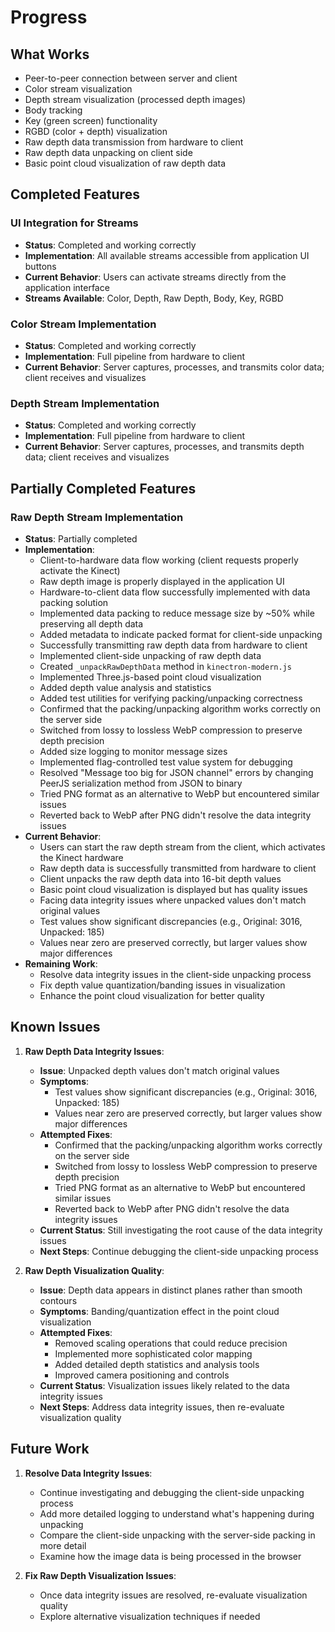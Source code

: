 # Progress

## What Works

- Peer-to-peer connection between server and client
- Color stream visualization
- Depth stream visualization (processed depth images)
- Body tracking
- Key (green screen) functionality
- RGBD (color + depth) visualization
- Raw depth data transmission from hardware to client
- Raw depth data unpacking on client side
- Basic point cloud visualization of raw depth data

## Completed Features

### UI Integration for Streams

- **Status**: Completed and working correctly
- **Implementation**: All available streams accessible from application UI buttons
- **Current Behavior**: Users can activate streams directly from the application interface
- **Streams Available**: Color, Depth, Raw Depth, Body, Key, RGBD

### Color Stream Implementation

- **Status**: Completed and working correctly
- **Implementation**: Full pipeline from hardware to client
- **Current Behavior**: Server captures, processes, and transmits color data; client receives and visualizes

### Depth Stream Implementation

- **Status**: Completed and working correctly
- **Implementation**: Full pipeline from hardware to client
- **Current Behavior**: Server captures, processes, and transmits depth data; client receives and visualizes

## Partially Completed Features

### Raw Depth Stream Implementation

- **Status**: Partially completed
- **Implementation**:
  - Client-to-hardware data flow working (client requests properly activate the Kinect)
  - Raw depth image is properly displayed in the application UI
  - Hardware-to-client data flow successfully implemented with data packing solution
  - Implemented data packing to reduce message size by ~50% while preserving all depth data
  - Added metadata to indicate packed format for client-side unpacking
  - Successfully transmitting raw depth data from hardware to client
  - Implemented client-side unpacking of raw depth data
  - Created `_unpackRawDepthData` method in `kinectron-modern.js`
  - Implemented Three.js-based point cloud visualization
  - Added depth value analysis and statistics
  - Added test utilities for verifying packing/unpacking correctness
  - Confirmed that the packing/unpacking algorithm works correctly on the server side
  - Switched from lossy to lossless WebP compression to preserve depth precision
  - Added size logging to monitor message sizes
  - Implemented flag-controlled test value system for debugging
  - Resolved "Message too big for JSON channel" errors by changing PeerJS serialization method from JSON to binary
  - Tried PNG format as an alternative to WebP but encountered similar issues
  - Reverted back to WebP after PNG didn't resolve the data integrity issues
- **Current Behavior**:
  - Users can start the raw depth stream from the client, which activates the Kinect hardware
  - Raw depth data is successfully transmitted from hardware to client
  - Client unpacks the raw depth data into 16-bit depth values
  - Basic point cloud visualization is displayed but has quality issues
  - Facing data integrity issues where unpacked values don't match original values
  - Test values show significant discrepancies (e.g., Original: 3016, Unpacked: 185)
  - Values near zero are preserved correctly, but larger values show major differences
- **Remaining Work**:
  - Resolve data integrity issues in the client-side unpacking process
  - Fix depth value quantization/banding issues in visualization
  - Enhance the point cloud visualization for better quality

## Known Issues

1. **Raw Depth Data Integrity Issues**:

   - **Issue**: Unpacked depth values don't match original values
   - **Symptoms**:
     - Test values show significant discrepancies (e.g., Original: 3016, Unpacked: 185)
     - Values near zero are preserved correctly, but larger values show major differences
   - **Attempted Fixes**:
     - Confirmed that the packing/unpacking algorithm works correctly on the server side
     - Switched from lossy to lossless WebP compression to preserve depth precision
     - Tried PNG format as an alternative to WebP but encountered similar issues
     - Reverted back to WebP after PNG didn't resolve the data integrity issues
   - **Current Status**: Still investigating the root cause of the data integrity issues
   - **Next Steps**: Continue debugging the client-side unpacking process

2. **Raw Depth Visualization Quality**:

   - **Issue**: Depth data appears in distinct planes rather than smooth contours
   - **Symptoms**: Banding/quantization effect in the point cloud visualization
   - **Attempted Fixes**:
     - Removed scaling operations that could reduce precision
     - Implemented more sophisticated color mapping
     - Added detailed depth statistics and analysis tools
     - Improved camera positioning and controls
   - **Current Status**: Visualization issues likely related to the data integrity issues
   - **Next Steps**: Address data integrity issues, then re-evaluate visualization quality

## Future Work

1. **Resolve Data Integrity Issues**:

   - Continue investigating and debugging the client-side unpacking process
   - Add more detailed logging to understand what's happening during unpacking
   - Compare the client-side unpacking with the server-side packing in more detail
   - Examine how the image data is being processed in the browser

2. **Fix Raw Depth Visualization Issues**:
   - Once data integrity issues are resolved, re-evaluate visualization quality
   - Explore alternative visualization techniques if needed

